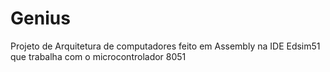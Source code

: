 # Genius
Projeto de Arquitetura de computadores feito em Assembly na IDE Edsim51 que trabalha com o microcontrolador 8051
